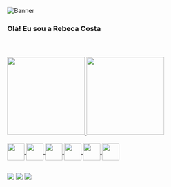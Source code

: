 ![Banner](https://github.com/Rebeca-Costa/Rebeca-Costa/assets/91966590/4179f971-5e70-4a92-bed1-189316a1c7b5)

### Olá! Eu sou a Rebeca Costa

<header>
  <link rel="stylesheet" href="https://cdn.jsdelivr.net/gh/devicons/devicon@v2.15.1/devicon.min.css">
</header>

##

<div>
  <a href="https://github.com/Rebeca-Costa">
  <img height="180em" src="https://github-readme-stats.vercel.app/api?username=Rebeca-Costa&theme=vision-friendly-dark&show_icons=true">
  <img height="180em" src="https://github-readme-stats.vercel.app/api/top-langs/?username=Rebeca-Costa&theme=vision-friendly-dark&layout=compact">
</div>
<div style="display: inline_block"><br>
  <img align="center" height="40px" width="40px" src="https://cdn.jsdelivr.net/gh/devicons/devicon/icons/bootstrap/bootstrap-original.svg" />
  <img align="center" height="40px" width="40px" src="https://cdn.jsdelivr.net/gh/devicons/devicon/icons/css3/css3-original.svg" />
  <img align="center" height="40px" width="40px" src="https://cdn.jsdelivr.net/gh/devicons/devicon/icons/html5/html5-original.svg" />
  <img align="center" height="40px" width="40px" src="https://cdn.jsdelivr.net/gh/devicons/devicon/icons/javascript/javascript-original.svg" />
  <img align="center" height="40px" width="40px" src="https://cdn.jsdelivr.net/gh/devicons/devicon/icons/flutter/flutter-original.svg" />
  <img align="center" height="40px" width="40px" src="https://cdn.jsdelivr.net/gh/devicons/devicon/icons/php/php-plain.svg" />
</div>

##

<div>
  <a href="mailto:rebecacostadesa@gmail.com" target="_blank"><img src="https://img.shields.io/badge/Gmail-D14836?style=for-the-badge&logo=gmail&logoColor=white" target="_blank"></a>
  <a href="https://www.linkedin.com/in/rebeca-costa-48ab2921a/" target="_blank"><img src="https://img.shields.io/badge/LinkedIn-0077B5?style=for-the-badge&logo=linkedin&logoColor=white" target="_blank"></a>
  <a href="https://www.instagram.com/rebecacosta2006/" target="_blank"><img src="https://img.shields.io/badge/Instagram-E4405F?style=for-the-badge&logo=instagram&logoColor=white" target="_blank"></a>
</div>
